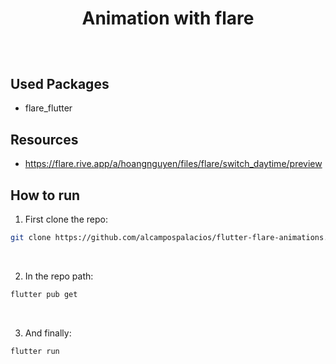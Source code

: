 <h1 align="center">
  Animation with flare 
</h1>

<h2 align="center">
  <!-- <img src="./example.gif" height="400" /> -->
</h2>

<br />

## Used Packages

- flare_flutter

## Resources

- https://flare.rive.app/a/hoangnguyen/files/flare/switch_daytime/preview

## How to run

1. First clone the repo:

```bash
git clone https://github.com/alcampospalacios/flutter-flare-animations.git
```

<br />

2. In the repo path:

```bash
flutter pub get
```

<br />

3. And finally:

```bash
flutter run
```
